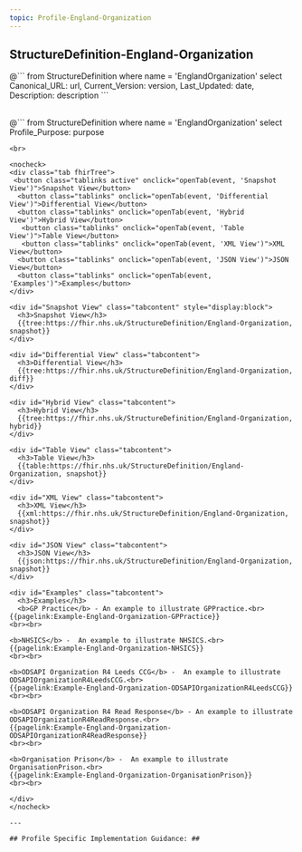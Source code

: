 ```yaml
---
topic: Profile-England-Organization
---
```


## StructureDefinition-England-Organization

<div id="transpose">
@```
from
	StructureDefinition
where
	name = 'EnglandOrganization'
select
	Canonical_URL: url,
  Current_Version: version,
  Last_Updated: date,
	Description: description
```
</div>
<br>

@```
from
	StructureDefinition
where
	name = 'EnglandOrganization'
select
	Profile_Purpose: purpose
```
<br>

<nocheck>
<div class="tab fhirTree">
 <button class="tablinks active" onclick="openTab(event, 'Snapshot View')">Snapshot View</button>
  <button class="tablinks" onclick="openTab(event, 'Differential View')">Differential View</button>
  <button class="tablinks" onclick="openTab(event, 'Hybrid View')">Hybrid View</button>
   <button class="tablinks" onclick="openTab(event, 'Table View')">Table View</button>
   <button class="tablinks" onclick="openTab(event, 'XML View')">XML View</button>
  <button class="tablinks" onclick="openTab(event, 'JSON View')">JSON View</button>
  <button class="tablinks" onclick="openTab(event, 'Examples')">Examples</button>
</div>

<div id="Snapshot View" class="tabcontent" style="display:block">
  <h3>Snapshot View</h3>
  {{tree:https://fhir.nhs.uk/StructureDefinition/England-Organization, snapshot}}
</div>

<div id="Differential View" class="tabcontent">
  <h3>Differential View</h3>
  {{tree:https://fhir.nhs.uk/StructureDefinition/England-Organization, diff}}
</div>

<div id="Hybrid View" class="tabcontent">
  <h3>Hybrid View</h3>
  {{tree:https://fhir.nhs.uk/StructureDefinition/England-Organization, hybrid}}
</div>

<div id="Table View" class="tabcontent">
  <h3>Table View</h3>
  {{table:https://fhir.nhs.uk/StructureDefinition/England-Organization, snapshot}}
</div>

<div id="XML View" class="tabcontent">
  <h3>XML View</h3>
  {{xml:https://fhir.nhs.uk/StructureDefinition/England-Organization, snapshot}}
</div>

<div id="JSON View" class="tabcontent">
  <h3>JSON View</h3>
  {{json:https://fhir.nhs.uk/StructureDefinition/England-Organization, snapshot}}
</div>

<div id="Examples" class="tabcontent">
  <h3>Examples</h3>
  <b>GP Practice</b> - An example to illustrate GPPractice.<br>
{{pagelink:Example-England-Organization-GPPractice}}
<br><br>

<b>NHSICS</b> -  An example to illustrate NHSICS.<br>
{{pagelink:Example-England-Organization-NHSICS}}
<br><br>

<b>ODSAPI Organization R4 Leeds CCG</b> -  An example to illustrate ODSAPIOrganizationR4LeedsCCG.<br>
{{pagelink:Example-England-Organization-ODSAPIOrganizationR4LeedsCCG}}
<br><br>

<b>ODSAPI Organization R4 Read Response</b> - An example to illustrate ODSAPIOrganizationR4ReadResponse.<br>
{{pagelink:Example-England-Organization-ODSAPIOrganizationR4ReadResponse}}
<br><br>

<b>Organisation Prison</b> -  An example to illustrate OrganisationPrison.<br>
{{pagelink:Example-England-Organization-OrganisationPrison}}
<br><br>

</div>
</nocheck>

---

## Profile Specific Implementation Guidance: ##

